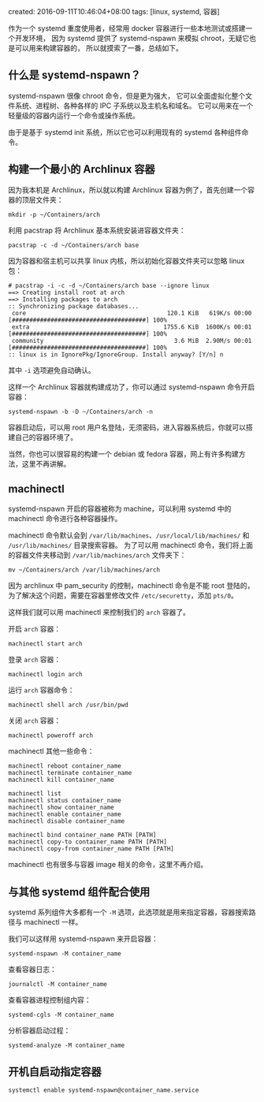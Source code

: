 created: 2016-09-11T10:46:04+08:00
tags: [linux, systemd, 容器]


作为一个 systemd 重度使用者，经常用 docker 容器进行一些本地测试或搭建一个开发环境，
因为 systemd 提供了 systemd-nspawn 来模拟 chroot，无疑它也是可以用来构建容器的，
所以就摸索了一番，总结如下。


## 什么是 systemd-nspawn？

systemd-nspawn 很像 chroot 命令，但是更为强大，
它可以全面虚拟化整个文件系统、进程树、各种各样的 IPC 子系统以及主机名和域名。
它可以用来在一个轻量级的容器内运行一个命令或操作系统。

由于是基于 systemd init 系统，所以它也可以利用现有的 systemd 各种组件命令。


## 构建一个最小的 Archlinux 容器

因为我本机是 Archlinux，所以就以构建 Archlinux 容器为例了，首先创建一个容器的顶层文件夹：

```
mkdir -p ~/Containers/arch
```

利用 pacstrap 将 Archlinux 基本系统安装进容器文件夹：

```
pacstrap -c -d ~/Containers/arch base
```

因为容器和宿主机可以共享 linux 内核，所以初始化容器文件夹可以忽略 linux 包：

```
# pacstrap -i -c -d ~/Containers/arch base --ignore linux
==> Creating install root at arch
==> Installing packages to arch
:: Synchronizing package databases...
 core                                        120.1 KiB   619K/s 00:00 [######################################] 100%
 extra                                      1755.6 KiB  1600K/s 00:01 [######################################] 100%
 community                                     3.6 MiB  2.90M/s 00:01 [######################################] 100%
:: linux is in IgnorePkg/IgnoreGroup. Install anyway? [Y/n] n
```

其中 `-i` 选项避免自动确认。

这样一个 Archlinux 容器就构建成功了，你可以通过 systemd-nspawn 命令开启容器：

```
systemd-nspawn -b -D ~/Containers/arch -n
```

容器启动后，可以用 root 用户名登陆，无须密码，进入容器系统后，你就可以搭建自己的容器环境了。

当然，你也可以很容易的构建一个 debian 或 fedora 容器，网上有许多构建方法，这里不再讲解。


## machinectl

systemd-nspawn 开启的容器被称为 machine，可以利用 systemd 中的 machinectl 命令进行各种容器操作。

machinectl 命令默认会到 `/var/lib/machines`、`/usr/local/lib/machines/` 和 `/usr/lib/machines/` 目录搜索容器。
为了可以用 machinectl 命令，我们将上面的容器文件夹移动到 `/var/lib/machines/arch` 文件夹下：

```
mv ~/Containers/arch /var/lib/machines/arch
```

因为 archlinux 中 pam_security 的控制，machinectl 命令是不能 root 登陆的，为了解决这个问题，需要在容器里修改文件
`/etc/securetty`，添加 `pts/0`。

这样我们就可以用 machinectl 来控制我们的 `arch` 容器了。

开启 `arch` 容器：

```
machinectl start arch
```

登录 `arch` 容器：

```
machinectl login arch
```

运行 `arch` 容器命令：

```
machinectl shell arch /usr/bin/pwd
```

关闭 `arch` 容器：

```
machinectl poweroff arch
```

machinectl 其他一些命令：

```
machinectl reboot container_name
machinectl terminate container_name
machinectl kill container_name

machinectl list
machinectl status container_name
machinectl show container_name
machinectl enable container_name
machinectl disable container_name

machinectl bind container_name PATH [PATH]
machinectl copy-to container_name PATH [PATH]
machinectl copy-from container_name PATH [PATH]
```

machinectl 也有很多与容器 image 相关的命令，这里不再介绍。


## 与其他 systemd 组件配合使用

systemd 系列组件大多都有一个 `-M` 选项，此选项就是用来指定容器，容器搜索路径与 machinectl 一样。

我们可以这样用 systemd-nspawn 来开启容器：

```
systemd-nspawn -M container_name
```

查看容器日志：

```
journalctl -M container_name
```

查看容器进程控制组内容：

```
systemd-cgls -M container_name
```

分析容器启动过程：

```
systemd-analyze -M container_name
```


## 开机自启动指定容器


```
systemctl enable systemd-nspawn@container_name.service
```
